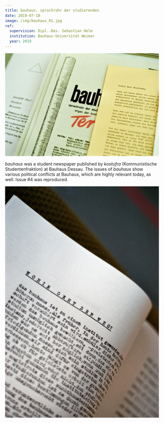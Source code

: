 ```yaml
---
title: bauhaus. sprachrohr der studierenden
date: 2019-07-18
image: /img/bauhaus_01.jpg
ref:
  supervision: Dipl.-Des. Sebastian Helm
  institution: Bauhaus-Universität Weimar
  year: 2019
---
```


![bauhaus. sprachrohr der studierenden.](/img/bauhaus_01.jpg)

_bauhaus_ was a student newspaper published by _kostufra_ (Kommunistische Studentenfraktion) at Bauhaus Dessau. The issues of _bauhaus_ show various political conflicts at Bauhaus, which are highly relevant today, as well. Issue #4 was reproduced.

![bauhaus: Wohin geht der Weg?](/img/bauhaus_02.jpg)
